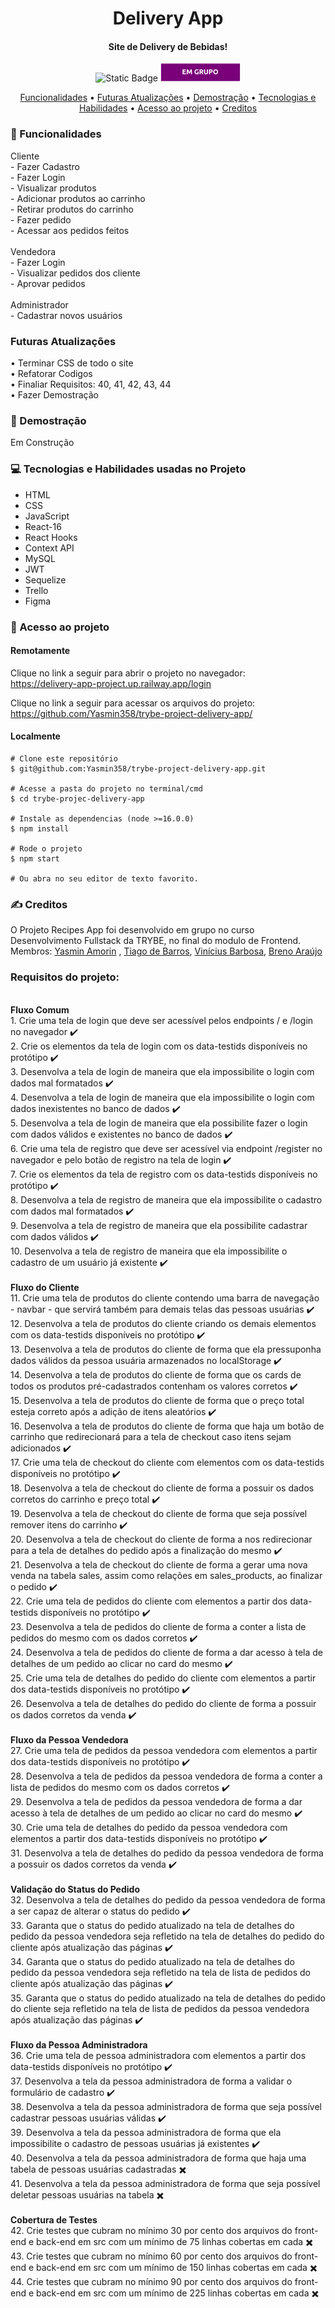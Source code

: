 <h1 align="center"> Delivery App </h1>
<h4 align="center"> Site de Delivery de Bebidas! <br/>
</h4>

<p align="center">
<img alt="Static Badge" src="https://img.shields.io/static/v1?label=STATUS&message=CONCLUIDO&color=blue&style=for-the-badge">
<img alt="Static Badge" src="./badge.png">


<p align="center">
  <a href="#funcionalidades">Funcionalidades</a> •
  <a href="#atualizações">Futuras Atualizações</a> •
  <a href="#demostração">Demostração</a> •
  <a href="#tecnologias-habilidades">Tecnologias e Habilidades</a> •
  <a href="#acesso-ao-projeto">Acesso ao projeto</a> •
  <a href="#creditos">Creditos</a>
</p>

<h3 id="funcionalidades"> 🔨 Funcionalidades </h3>
Cliente <br/>
- Fazer Cadastro <br/>
- Fazer Login <br/>
- Visualizar produtos <br/>
- Adicionar produtos ao carrinho <br/>
- Retirar produtos do carrinho <br/>
- Fazer pedido <br/>
- Acessar aos pedidos feitos <br/>
<br/>
Vendedora <br/>
- Fazer Login <br/>
- Visualizar pedidos dos cliente <br/>
- Aprovar pedidos <br/>
<br/>
Administrador <br/>
- Cadastrar novos usuários <br/>

<h3 id="atualizações"> Futuras Atualizações </h3>
  • Terminar CSS de todo o site <br/>
  • Refatorar Codigos <br/>
  • Finaliar Requisitos: 40, 41, 42, 43, 44 <br/>
  • Fazer Demostração <br/>


<h3 id="demostração"> 🔭 Demostração </h3>
  <p>Em Construção</p>
  
<h3 id="tecnologias-habilidades"> 💻 Tecnologias e Habilidades usadas no Projeto </h3>
   <ul>
     <li>HTML</li>
     <li>CSS</li>
     <li>JavaScript</li>
     <li>React-16</li>
     <li>React Hooks</li>
     <li>Context API</li>
     <li>MySQL</li>
     <li>JWT</li>
     <li>Sequelize</li>
     <li>Trello</li>
     <li>Figma</li>
   </ul>

  <h3 id="acesso-ao-projeto"> 📁 Acesso ao projeto </h3>
     <h4>Remotamente</h4>
       <p>Clique no link a seguir para abrir o projeto no navegador: <br/>
       <a href="https://delivery-app-project.up.railway.app/login"/>
         https://delivery-app-project.up.railway.app/login</a>
       </p>
       <p>Clique no link a seguir para acessar os arquivos do projeto: <br/>
       <a href="https://github.com/Yasmin358/trybe-project-delivery-app/"/>
         https://github.com/Yasmin358/trybe-project-delivery-app/ </a>
       </p>
     <h4>Localmente</h4>
  
    # Clone este repositório
    $ git@github.com:Yasmin358/trybe-project-delivery-app.git
  
    # Acesse a pasta do projeto no terminal/cmd
    $ cd trybe-projec-delivery-app

    # Instale as dependencias (node >=16.0.0)
    $ npm install

    # Rode o projeto 
    $ npm start

    # Ou abra no seu editor de texto favorito. 

  <h3 id="creditos"> ✍️ Creditos </h3>
    
  O Projeto Recipes App foi desenvolvido em grupo no curso Desenvolvimento Fullstack da TRYBE, no final do modulo de Frontend. <br />
  Membros: <a href="https://www.linkedin.com/in/yasminamorins/">Yasmin Amorin</a> , <a href="https://www.linkedin.com/in/tiagoribeirodebarros/">Tiago de Barros</a>, <a href="https://www.linkedin.com/in/viniciusbfdev/">Vinícius Barbosa</a>, <a href="https://www.linkedin.com/in/brenusaraujo/">Breno Araújo</a>
  
  <h3>Requisitos do projeto: </h3>
  <br/><strong>Fluxo Comum</strong> <br/>
  1. Crie uma tela de login que deve ser acessível pelos endpoints / e /login no navegador ✔️ <br/>
  2. Crie os elementos da tela de login com os data-testids disponíveis no protótipo ✔️ <br/>
  3. Desenvolva a tela de login de maneira que ela impossibilite o login com dados mal formatados ✔️ <br/>
  4. Desenvolva a tela de login de maneira que ela impossibilite o login com dados inexistentes no banco de dados ✔️ <br/>
  5. Desenvolva a tela de login de maneira que ela possibilite fazer o login com dados válidos e existentes no banco de dados ✔️ <br/>
  6. Crie uma tela de registro que deve ser acessível via endpoint /register no navegador e pelo botão de registro na tela de login ✔️ <br/>
  7. Crie os elementos da tela de registro com os data-testids disponíveis no protótipo ✔️ <br/>
  8. Desenvolva a tela de registro de maneira que ela impossibilite o cadastro com dados mal formatados ✔️<br/>
  9. Desenvolva a tela de registro de maneira que ela possibilite cadastrar com dados válidos ✔️<br/>
  10. Desenvolva a tela de registro de maneira que ela impossibilite o cadastro de um usuário já existente ✔️<br/>
  <br/> <strong>Fluxo do Cliente</strong> <br/>
  11. Crie uma tela de produtos do cliente contendo uma barra de navegação - navbar - que servirá também para demais telas das pessoas usuárias ✔️<br/> 
  12. Desenvolva a tela de produtos do cliente criando os demais elementos com os data-testids disponíveis no protótipo ✔️
  <br/> 
  13. Desenvolva a tela de produtos do cliente de forma que ela pressuponha dados válidos da pessoa usuária armazenados no localStorage ✔️<br/>
  14. Desenvolva a tela de produtos do cliente de forma que os cards de todos os produtos pré-cadastrados contenham os valores corretos ✔️<br/>
  15. Desenvolva a tela de produtos do cliente de forma que o preço total esteja correto após a adição de itens aleatórios ✔️<br/>
  16. Desenvolva a tela de produtos do cliente de forma que haja um botão de carrinho que redirecionará para a tela de checkout caso itens sejam adicionados ✔️<br/>
  17. Crie uma tela de checkout do cliente com elementos com os data-testids disponíveis no protótipo ✔️<br/>
  18. Desenvolva a tela de checkout do cliente de forma a possuir os dados corretos do carrinho e preço total ✔️<br/>
  19. Desenvolva a tela de checkout do cliente de forma que seja possível remover itens do carrinho ✔️<br/>
  20. Desenvolva a tela de checkout do cliente de forma a nos redirecionar para a tela de detalhes do pedido após a finalização do mesmo ✔️<br/>
  21. Desenvolva a tela de checkout do cliente de forma a gerar uma nova venda na tabela sales, assim como relações em sales_products, ao finalizar o pedido ✔️<br/>
  22. Crie uma tela de pedidos do cliente com elementos a partir dos data-testids disponíveis no protótipo ✔️<br/>
  23. Desenvolva a tela de pedidos do cliente de forma a conter a lista de pedidos do mesmo com os dados corretos ✔️<br/>
  24. Desenvolva a tela de pedidos do cliente de forma a dar acesso à tela de detalhes de um pedido ao clicar no card do mesmo ✔️<br/>
  25. Crie uma tela de detalhes do pedido do cliente com elementos a partir dos data-testids disponíveis no protótipo ✔️<br/>
  26. Desenvolva a tela de detalhes do pedido do cliente de forma a possuir os dados corretos da venda ✔️<br/>
  <br/><strong>Fluxo da Pessoa Vendedora</strong><br/> 
  27. Crie uma tela de pedidos da pessoa vendedora com elementos a partir dos data-testids disponíveis no protótipo ✔️<br/>
  28. Desenvolva a tela de pedidos da pessoa vendedora de forma a conter a lista de pedidos do mesmo com os dados corretos ✔️<br/>
  29. Desenvolva a tela de pedidos da pessoa vendedora de forma a dar acesso à tela de detalhes de um pedido ao clicar no card do mesmo ✔️<br/>
  30. Crie uma tela de detalhes do pedido da pessoa vendedora com elementos a partir dos data-testids disponíveis no protótipo ✔️<br/>
  31. Desenvolva a tela de detalhes do pedido da pessoa vendedora de forma a possuir os dados corretos da venda ✔️<br/>
  <br/><strong>Validação do Status do Pedido</strong> <br/> 
  32. Desenvolva a tela de detalhes do pedido da pessoa vendedora de forma a ser capaz de alterar o status do pedido ✔️<br/>
  33. Garanta que o status do pedido atualizado na tela de detalhes do pedido da pessoa vendedora seja refletido na tela de detalhes do pedido do cliente após atualização das páginas ✔️<br/>
  34. Garanta que o status do pedido atualizado na tela de detalhes do pedido da pessoa vendedora seja refletido na tela de lista de pedidos do cliente após atualização das páginas ✔️<br/>
  35. Garanta que o status do pedido atualizado na tela de detalhes do pedido do cliente seja refletido na tela de lista de pedidos da pessoa vendedora após atualização das páginas ✔️<br/>
  <br/><strong>Fluxo da Pessoa Administradora</strong> <br/>
  36. Crie uma tela de pessoa administradora com elementos a partir dos data-testids disponíveis no protótipo ✔️<br/>
  37. Desenvolva a tela da pessoa administradora de forma a validar o formulário de cadastro ✔️<br/>
  38. Desenvolva a tela da pessoa administradora de forma que seja possível cadastrar pessoas usuárias válidas ✔️<br/>
  39. Desenvolva a tela da pessoa administradora de forma que ela impossibilite o cadastro de pessoas usuárias já existentes ✔️<br/>
  40. Desenvolva a tela da pessoa administradora de forma que haja uma tabela de pessoas usuárias cadastradas ✖️<br/>
  41. Desenvolva a tela da pessoa administradora de forma que seja possível deletar pessoas usuárias na tabela ✖️<br/>
  <br/><strong>Cobertura de Testes</strong> <br/>
  42. Crie testes que cubram no mínimo 30 por cento dos arquivos do front-end e back-end em src com um mínimo de 75 linhas cobertas em cada ✖️<br/>
  43. Crie testes que cubram no mínimo 60 por cento dos arquivos do front-end e back-end em src com um mínimo de 150 linhas cobertas em cada ✖️<br/>
  44. Crie testes que cubram no mínimo 90 por cento dos arquivos do front-end e back-end em src com um mínimo de 225 linhas cobertas em cada ✖️<br/>
    

